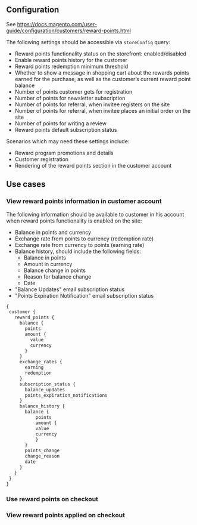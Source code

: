 ## Configuration 

See https://docs.magento.com/user-guide/configuration/customers/reward-points.html

The following settings should be accessible via `storeConfig` query:
- Reward points functionality status on the storefront: enabled/disabled
- Enable reward points history for the customer
- Reward points redemption minimum threshold
- Whether to show a message in shopping cart about the rewards points earned for the purchase, as well as the customer’s current reward point balance
- Number of points customer gets for registration
- Number of points for newsletter subscription 
- Number of points for referral, when invitee registers on the site 
- Number of points for referral, when invitee places an initial order on the site
- Number of points for writing a review
- Reward points default subscription status 

Scenarios which may need these settings include:
- Reward program promotions and details
- Customer registration
- Rendering of the reward points section in the customer account

## Use cases

### View reward points information in customer account

The following information should be available to customer in his account when reward points functionality is enabled on the site:
 - Balance in points and currency
 - Exchange rate from points to currency (redemption rate)
 - Exchange rate from currency to points (earning rate)
 - Balance history, should include the following fields:
   - Balance in points
   - Amount in currency
   - Balance change in points
   - Reason for balance change
   - Date
 - "Balance Updates" email subscription status
 - "Points Expiration Notification" email subscription status
 
 ```graphql
{
  customer {
    reward_points {
      balance {
        points
        amount {
          value
          currency
        }
      }
      exchange_rates {
        earning
        redemption
      }
      subscription_status {
        balance_updates
        points_expiration_notifications
      }
      balance_history {
        balance {
        	points
        	amount {
          	value
          	currency
        	}
      	}
        points_change
        change_reason
        date
      }
    }
  }
}
```
 
### Use reward points on checkout
 
### View reward points applied on checkout 
